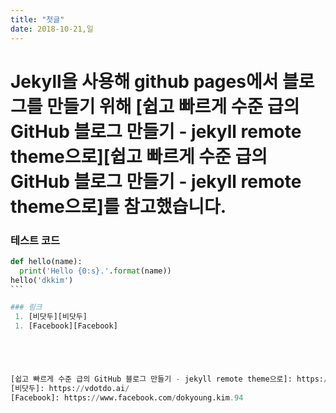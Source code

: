 ```yaml
---
title: "첫글"
date: 2018-10-21,일
---
```

Jekyll을 사용해 github pages에서 블로그를 만들기 위해 [쉽고 빠르게 수준 급의 GitHub 블로그 만들기 - jekyll remote theme으로][쉽고 빠르게 수준 급의 GitHub 블로그 만들기 - jekyll remote theme으로]를 참고했습니다.
===

### 테스트 코드
```python
def hello(name):
  print('Hello {0:s}.'.format(name))
hello('dkkim')
​```

### 링크
 1. [비닷두][비닷두]
 1. [Facebook][Facebook]





[쉽고 빠르게 수준 급의 GitHub 블로그 만들기 - jekyll remote theme으로]: https://dreamgonfly.github.io/2018/01/27/jekyll-remote-theme.html
[비닷두]: https://vdotdo.ai/
[Facebook]: https://www.facebook.com/dokyoung.kim.94